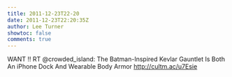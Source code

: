 ```yaml
---
title: 2011-12-23T22-20
date: 2011-12-23T22:20:35Z
author: Lee Turner
showtoc: false
comments: true
---
```


WANT !! RT @crowded_island: The Batman-Inspired Kevlar Gauntlet Is Both An iPhone Dock And Wearable Body Armor http://cultm.ac/u7Esie

